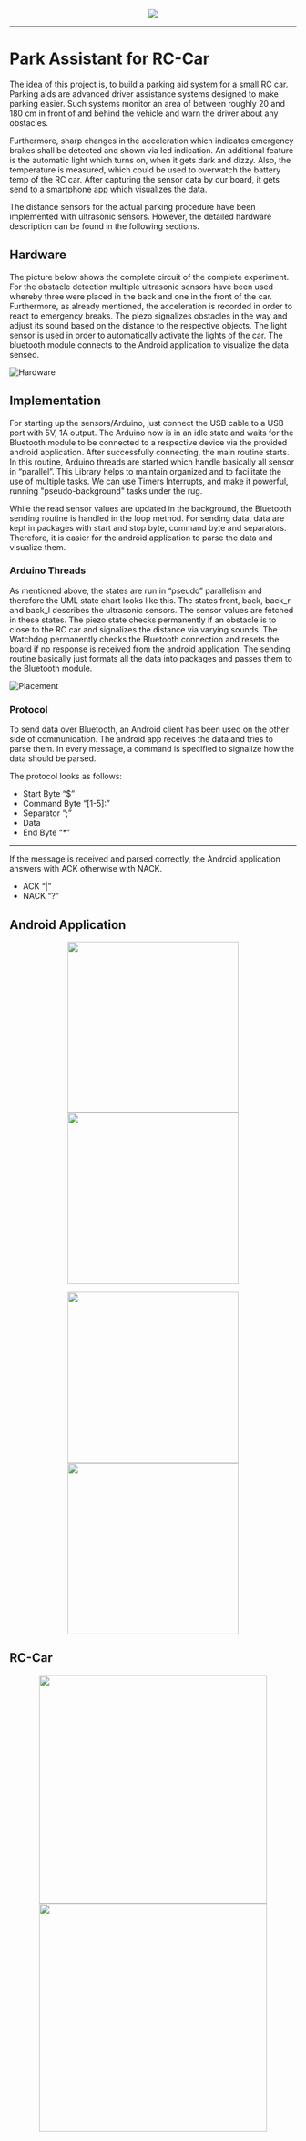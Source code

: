 
<p align="center">
  <img  src="images/logo.png">
</p>

---

# Park Assistant for RC-Car

The idea of this project is, to build a parking aid system for a small RC car. Parking aids are advanced driver assistance systems designed to make parking easier. Such systems monitor an area of between roughly 20 and 180 cm in front of and behind the vehicle and warn the driver about any obstacles. 

Furthermore, sharp changes in the acceleration which indicates emergency brakes shall be detected and shown via led indication. An additional feature is the automatic light which turns on, when it gets dark and dizzy. Also, the temperature is measured, which could be used to overwatch the battery temp of the RC car. After capturing the sensor data by our board, it gets send to a smartphone app which visualizes the data. 

The distance sensors for the actual parking procedure have been implemented with ultrasonic sensors. However, the detailed hardware description can be found in the following sections. 

## Hardware
The picture below shows the complete circuit of the complete experiment. For the obstacle detection multiple ultrasonic sensors have been used whereby three were placed in the back and one in the front of the car. Furthermore, as already mentioned, the acceleration is recorded in order to react to emergency breaks. The piezo signalizes obstacles in the way and adjust its sound based on the distance to the respective objects. The light sensor is used in order to automatically activate the lights of the car. The bluetooth module connects to the Android application to visualize the data sensed. 

![Hardware](images/Drawing_bb.png)

## Implementation 
For starting up the sensors/Arduino, just connect the USB cable to a USB port with 5V, 1A output.  The Arduino now is in an idle state and waits for the Bluetooth module to be connected to a respective device via the provided android application. After successfully connecting, the main routine starts. In this routine, Arduino threads  are started which handle basically all sensor in “parallel”. This Library helps to maintain organized and to facilitate the use of multiple tasks. We can use Timers Interrupts, and make it powerful, running "pseudo-background" tasks under the rug. 

While the read sensor values are updated in the background, the Bluetooth sending routine is handled in the loop method. For sending data, data are kept in packages with start and stop byte, command byte and separators. Therefore, it is easier for the android application to parse the data and visualize them. 

### Arduino Threads
As mentioned above, the states are run in “pseudo” parallelism and therefore the UML state chart looks like this. The states front, back, back_r and back_l describes the ultrasonic sensors. The sensor values are fetched in these states. The piezo state checks permanently if an obstacle is to close to the RC car and signalizes the distance via varying sounds. The Watchdog permanently checks the Bluetooth connection and resets the board if no response is received from the android application. The sending routine basically just formats all the data into packages and passes them to the Bluetooth module.  

![Placement](images/statechart.png)

### Protocol 

To send data over Bluetooth, an Android client has been used on the other side of communication. The android app receives the data and tries to parse them. In every message, a command is specified to signalize how the data should be parsed. 

The protocol looks as follows: 

-	Start Byte “$”
-	Command Byte “[1-5]:”
-	Separator “;”
-	Data 
-	End Byte “*”
---
If the message is received and parsed correctly, the Android application answers with ACK otherwise with NACK. 
-	ACK “|”
-	NACK “?”

## Android Application

<p align="center">
  <img height="300" src="images/Screenshot_20180602-150950.png">
  <img height="300" src="images/Screenshot_20180602-151018.png">
</p>

<p align="center">
  <img height="300" src="images/Screenshot_20180602-151028.png">
  <img height="300" src="images/Screenshot_20180602-151108.png">
</p>

## RC-Car 

<p align="center">
  <img height="400" src="images/IMG_20180602_152541.jpg">
  <img height="400" src="images/IMG_20180602_152626.jpg">
</p>